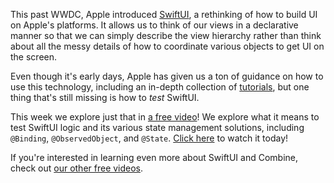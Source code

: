 This past WWDC, Apple introduced [SwiftUI](https://developer.apple.com/xcode/swiftui/), a rethinking
of how to build UI on Apple's platforms. It allows us to think of our views in a declarative manner
so that we can simply describe the view hierarchy rather than think about all the messy details of
how to coordinate various objects to get UI on the screen.

Even though it's early days, Apple has given us a ton of guidance on how to use this technology,
including an in-depth collection of [tutorials](https://developer.apple.com/tutorials/SwiftUI), but
one thing that's still missing is how to _test_ SwiftUI.

This week we explore just that in
[a free video](/episodes/ep85-testable-state-management-the-point)! We explore what it means to test
SwiftUI logic and its various state management solutions, including `@Binding`, `@ObservedObject`,
and `@State`. [Click here](/episodes/ep85-testable-state-management-the-point) to watch it today!

If you're interested in learning even more about SwiftUI and Combine, check out
[our other free videos](/blog/posts/32-a-crash-course-in-combine).
